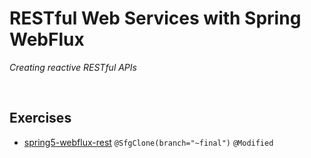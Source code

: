 # RESTful Web Services with Spring WebFlux
*Creating reactive RESTful APIs*

<br>

## Exercises
* [spring5-webflux-rest](./exercises/spring5-webflux-rest) `@SfgClone(branch="~final")` `@Modified`